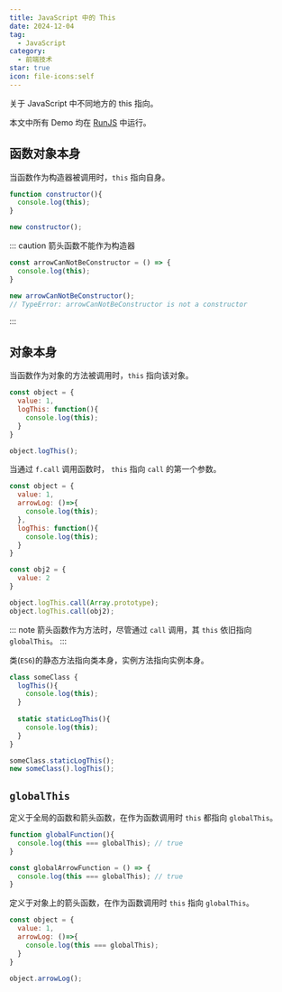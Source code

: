 ```yaml
---
title: JavaScript 中的 This
date: 2024-12-04
tag:
  - JavaScript
category:
  - 前端技术
star: true
icon: file-icons:self
---
```

关于 JavaScript 中不同地方的 this 指向。
<!-- more -->

本文中所有 Demo 均在 [RunJS](https://runjs.app/play) 中运行。

## 函数对象本身

当函数作为构造器被调用时，`this` 指向自身。

```js
function constructor(){
  console.log(this);
}

new constructor();
```

::: caution 箭头函数不能作为构造器
```js
const arrowCanNotBeConstructor = () => {
  console.log(this);
}

new arrowCanNotBeConstructor();
// TypeError: arrowCanNotBeConstructor is not a constructor
```
:::

## 对象本身

当函数作为对象的方法被调用时，`this` 指向该对象。

```js
const object = {
  value: 1,
  logThis: function(){
    console.log(this);
  }
}

object.logThis();
```

当通过 `f.call` 调用函数时， `this` 指向 `call` 的第一个参数。

```js
const object = {
  value: 1,
  arrowLog: ()=>{
    console.log(this);
  },
  logThis: function(){
    console.log(this);
  }
}

const obj2 = {
  value: 2
}

object.logThis.call(Array.prototype);
object.logThis.call(obj2);
```

::: note
箭头函数作为方法时，尽管通过 `call` 调用，其 `this` 依旧指向 `globalThis`。
:::

类(`ES6`)的静态方法指向类本身，实例方法指向实例本身。

```js
class someClass {
  logThis(){
    console.log(this);
  }
  
  static staticLogThis(){
    console.log(this);
  }
}

someClass.staticLogThis();
new someClass().logThis();
```

## `globalThis`

定义于全局的函数和箭头函数，在作为函数调用时 `this` 都指向 `globalThis`。

```js
function globalFunction(){
  console.log(this === globalThis); // true
}

const globalArrowFunction = () => {
  console.log(this === globalThis); // true
}
```

定义于对象上的箭头函数，在作为函数调用时 `this` 指向 `globalThis`。

```js
const object = {
  value: 1,
  arrowLog: ()=>{
    console.log(this === globalThis);
  }
}

object.arrowLog();
```